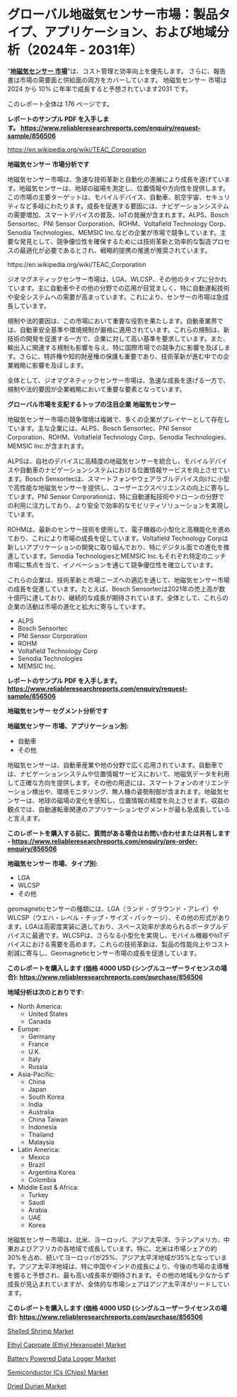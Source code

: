 <p><h1>グローバル地磁気センサー市場：製品タイプ、アプリケーション、および地域分析（2024年 - 2031年）</h1></p><p>&ldquo;<strong><a href="https://www.reliableresearchreports.com/geomagnetic-sensors-r856506?utm_campaign=107&utm_medium=9&utm_source=Github&utm_content=ia&utm_term=19102024&utm_id=geomagnetic-sensors">地磁気センサー 市場</a></strong>&rdquo;は、コスト管理と効率向上を優先します。 さらに、報告書は市場の需要面と供給面の両方をカバーしています。 地磁気センサー 市場は 2024 から 10% に年率で成長すると予想されています2031 です。</p>
<p>このレポート全体は 176 ページです。</p>
<p><strong>レポートのサンプル PDF を入手します。&nbsp;<a href="https://www.reliableresearchreports.com/enquiry/request-sample/856506?utm_campaign=107&utm_medium=9&utm_source=Github&utm_content=ia&utm_term=19102024&utm_id=geomagnetic-sensors">https://www.reliableresearchreports.com/enquiry/request-sample/856506</a></strong></p>
<p><a href="https://en.wikipedia.org/wiki/TEAC_Corporation?utm_campaign=107&utm_medium=9&utm_source=Github&utm_content=ia&utm_term=19102024&utm_id=geomagnetic-sensors">https://en.wikipedia.org/wiki/TEAC_Corporation</a></p>
<p><strong>地磁気センサー 市場分析です</strong></p>
<p><p>地磁気センサー市場は、急速な技術革新と自動化の進展により成長を遂げています。地磁気センサーは、地球の磁場を測定し、位置情報や方向性を提供します。この市場の主要ターゲットは、モバイルデバイス、自動車、航空宇宙、セキュリティなど多岐にわたります。成長を促進する要因には、ナビゲーションシステムの需要増加、スマートデバイスの普及、IoTの発展が含まれます。ALPS、Bosch Sensortec、PNI Sensor Corporation、ROHM、Voltafield Technology Corp、Senodia Technologies、MEMSIC Inc.などの企業が市場で競争しています。主要な発見として、競争優位性を確保するためには技術革新と効率的な製造プロセスの最適化が必要であるとされ、戦略的提携の推進が推奨されています。</p></p>
<p>https://en.wikipedia.org/wiki/TEAC_Corporation</p>
<p><p>ジオマグネティックセンサー市場は、LGA、WLCSP、その他のタイプに分かれています。主に自動車やその他の分野での応用が目覚ましく、特に自動運転技術や安全システムへの需要が高まっています。これにより、センサーの市場は急成長しています。</p><p>規制や法的要因は、この市場において重要な役割を果たします。自動車業界では、自動車安全基準や環境規制が厳格に適用されています。これらの規制は、新技術の開発を促進する一方で、企業に対して高い基準を要求しています。また、輸出入に関連する規制も影響を与え、特に国際市場での競争力に影響を及ぼします。さらに、特許権や知的財産権の保護も重要であり、技術革新が進む中での企業戦略に影響を及ぼします。</p><p>全体として、ジオマグネティックセンサー市場は、急速な成長を遂げる一方で、規制や法的要因が企業戦略において重要な要素となっています。</p></p>
<p><strong>グローバル市場を支配するトップの注目企業 地磁気センサー</strong></p>
<p><p>地磁気センサー市場の競争環境は複雑で、多くの企業がプレイヤーとして存在しています。主な企業には、ALPS、Bosch Sensortec、PNI Sensor Corporation、ROHM、Voltafield Technology Corp、Senodia Technologies、MEMSIC Inc.が含まれます。</p><p>ALPSは、自社のデバイスに高精度の地磁気センサーを統合し、モバイルデバイスや自動車のナビゲーションシステムにおける位置情報サービスを向上させています。Bosch Sensortecは、スマートフォンやウェアラブルデバイス向けに小型で高性能な地磁気センサーを提供し、ユーザーエクスペリエンスの向上に寄与しています。PNI Sensor Corporationは、特に自動運転技術やドローンの分野での利用に注力しており、より安全で効率的なモビリティソリューションを実現しています。</p><p>ROHMは、最新のセンサー技術を使用して、電子機器の小型化と高機能化を進めており、これにより市場の成長を促しています。Voltafield Technology Corpは新しいアプリケーションの開発に取り組んでおり、特にデジタル面での進化を推進しています。Senodia TechnologiesとMEMSIC Inc.もそれぞれ特定のニッチ市場に焦点を当て、イノベーションを通じて競争優位性を確立しています。</p><p>これらの企業は、技術革新と市場ニーズへの適応を通じて、地磁気センサー市場の成長を促進しています。たとえば、Bosch Sensortecは2021年の売上高が数十億円に達しており、継続的な成長が期待されています。全体として、これらの企業の活動は市場の進化と拡大に寄与しています。</p></p>
<p><ul><li>ALPS</li><li>Bosch Sensortec</li><li>PNI Sensor Corporation</li><li>ROHM</li><li>Voltafield Technology Corp</li><li>Senodia Technologies</li><li>MEMSIC Inc.</li></ul></p>
<p><strong>レポートのサンプル PDF を入手します。 <a href="https://www.reliableresearchreports.com/enquiry/request-sample/856506?utm_campaign=107&utm_medium=9&utm_source=Github&utm_content=ia&utm_term=19102024&utm_id=geomagnetic-sensors">https://www.reliableresearchreports.com/enquiry/request-sample/856506</a></strong></p>
<p><strong>地磁気センサー セグメント分析です</strong></p>
<p><strong>地磁気センサー 市場、アプリケーション別:</strong></p>
<p><ul><li>自動車</li><li>その他</li></ul></p>
<p><p>地磁気センサーは、自動車産業や他の分野で広く応用されています。自動車では、ナビゲーションシステムや位置情報サービスにおいて、地磁気データを利用して正確な方向を提供します。その他の用途には、スマートフォンのオリエンテーション検出や、環境モニタリング、無人機の姿勢制御が含まれます。地磁気センサーは、地球の磁場の変化を感知し、位置情報の精度を向上させます。収益の観点では、自動運転車関連のアプリケーションセグメントが最も急成長していると言えます。</p></p>
<p><strong>このレポートを購入する前に、質問がある場合はお問い合わせまたは共有します - <a href="https://www.reliableresearchreports.com/enquiry/pre-order-enquiry/856506?utm_campaign=107&utm_medium=9&utm_source=Github&utm_content=ia&utm_term=19102024&utm_id=geomagnetic-sensors">https://www.reliableresearchreports.com/enquiry/pre-order-enquiry/856506</a></strong></p>
<p><strong>地磁気センサー 市場、タイプ別:</strong></p>
<p><ul><li>LGA</li><li>WLCSP</li><li>その他</li></ul></p>
<p><p> geomagneticセンサーの種類には、LGA（ランド・グラウンド・アレイ）やWLCSP（ウエハ・レベル・チップ・サイズ・パッケージ）、その他の形式があります。LGAは高密度実装に適しており、スペース効率が求められるポータブルデバイスに最適です。WLCSPは、さらなる小型化を実現し、モバイル機器やIoTデバイスにおける需要を高めます。これらの技術革新は、製品の性能向上やコスト削減に寄与し、Geomagneticセンサー市場の成長を促進しています。</p></p>
<p><strong>このレポートを購入します (価格 4000 USD (シングルユーザーライセンスの場合): <a href="https://www.reliableresearchreports.com/purchase/856506?utm_campaign=107&utm_medium=9&utm_source=Github&utm_content=ia&utm_term=19102024&utm_id=geomagnetic-sensors">https://www.reliableresearchreports.com/purchase/856506</a></strong></p>
<p><strong>地域分析は次のとおりです:</strong></p>
<p><ul>
    <li>
        North America:
        <ul>
            <li>United States</li>
            <li>Canada</li>
        </ul>
    </li>
    <li>
        Europe:
        <ul>
            <li>Germany</li>
            <li>France</li>
            <li>U.K.</li>
            <li>Italy</li>
            <li>Russia</li>
        </ul>
    </li>
    <li>
        Asia-Pacific:
        <ul>
            <li>China</li>
            <li>Japan</li>
            <li>South Korea</li>
            <li>India</li>
            <li>Australia</li>
            <li>China Taiwan</li>
            <li>Indonesia</li>
            <li>Thailand</li>
            <li>Malaysia</li>
        </ul>
    </li>
    <li>
        Latin America:
        <ul>
            <li>Mexico</li>
            <li>Brazil</li>
            <li>Argentina Korea</li>
            <li>Colombia</li>
        </ul>
    </li>
    <li>
        Middle East & Africa:
        <ul>
            <li>Turkey</li>
            <li>Saudi</li>
            <li>Arabia</li>
            <li>UAE</li>
            <li>Korea</li>
        </ul>
    </li>
    </ul></p>
<p><p>地磁気センサー市場は、北米、ヨーロッパ、アジア太平洋、ラテンアメリカ、中東およびアフリカの各地域で成長しています。特に、北米は市場シェアの約30%を占め、続いてヨーロッパが25%、アジア太平洋地域が35%となっています。アジア太平洋地域は、特に中国やインドの成長により、今後の市場の主導権を握ると予想され、最も高い成長率が期待されます。その他の地域も少なからず成長が見込まれていますが、全体的な市場シェアはアジア太平洋がリードしています。</p></p>
<p><strong>このレポートを購入します (価格 4000 USD (シングルユーザーライセンスの場合): <a href="https://www.reliableresearchreports.com/purchase/856506?utm_campaign=107&utm_medium=9&utm_source=Github&utm_content=ia&utm_term=19102024&utm_id=geomagnetic-sensors">https://www.reliableresearchreports.com/purchase/856506</a></strong></p>
<p><p><a href="https://www.linkedin.com/pulse/shelled-shrimp-market-segmentation-in-depth-analysis-householdrestaurant-c5kcf?utm_campaign=107&utm_medium=9&utm_source=Github&utm_content=ia&utm_term=19102024&utm_id=geomagnetic-sensors">Shelled Shrimp Market</a></p><p><a href="https://github.com/JamesCox407/Market-Research-Report-List-1/blob/main/ethyl-caproate-ethyl-hexanoate-market.md?utm_campaign=107&utm_medium=9&utm_source=Github&utm_content=ia&utm_term=19102024&utm_id=geomagnetic-sensors">Ethyl Caproate (Ethyl Hexanoate) Market</a></p><p><a href="https://issuu.com/reportprime-2/docs/battery-powered-data-logger-market-_d6107e4939b1b9?utm_campaign=107&utm_medium=9&utm_source=Github&utm_content=ia&utm_term=19102024&utm_id=geomagnetic-sensors">Battery Powered Data Logger Market</a></p><p><a href="https://github.com/NasrinKhan99/Market-Research-Report-List-1/blob/main/semiconductor-ics-chips-market.md?utm_campaign=107&utm_medium=9&utm_source=Github&utm_content=ia&utm_term=19102024&utm_id=geomagnetic-sensors">Semiconductor ICs (Chips) Market</a></p><p><a href="https://www.linkedin.com/pulse/dried-durian-market-innovations-trends-comprehensive-study-rm3lf?utm_campaign=107&utm_medium=9&utm_source=Github&utm_content=ia&utm_term=19102024&utm_id=geomagnetic-sensors">Dried Durian Market</a></p></p>